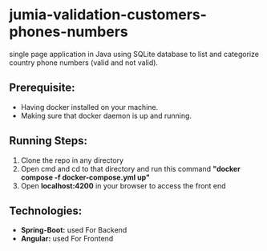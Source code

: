 # jumia-validation-customers-phones-numbers
single page application in Java using SQLite database to list and categorize country phone numbers (valid and not valid).

## Prerequisite:
 - Having docker installed on your machine.
 - Making sure that docker daemon is up and running.
 
## Running Steps:
 1. Clone the repo in any directory
 2. Open cmd and cd to that directory and run this command **"docker compose -f docker-compose.yml up"**
 3. Open **localhost:4200** in your browser to access the front end

## Technologies: 
- **Spring-Boot:** used For Backend
- **Angular:** used For Frontend
